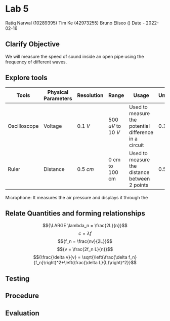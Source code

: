 # Lab 5
Ratiq Narwal (10289395)
Tim Ke (42973255)
Bruno Eliseo ()
Date - 2022-02-16

## Clarify Objective
We will measure the speed of sound inside an open pipe using the frequency of different waves.


## Explore tools
| Tools        | Physical Parameters | Resolution | Range              | Usage                                                 | Uncertainty |
| ------------ | ------------------- | ---------- | ------------------ | ----------------------------------------------------- | ----------- |
| Oscilloscope | Voltage             | 0.1 *V*    | 500 *uV* to 10 *V* | Used to measure the potential difference in a circuit | 0.1 *V*     |
| Ruler        | Distance            | 0.5 *cm*   | 0 cm to 100 cm     | Used to measure the distance between 2 points         | 0.5 *cm*            |

Microphone: It measures the air pressure and displays it through the 



## Relate Quantities and forming relationships
$${\LARGE \lambda_n = \frac{2L}{n}}$$
$${c = \lambda f}$$
$${f_n = \frac{nv}{2L}}$$
$${v = \frac{2f_n L}{n}}$$
$${\frac{\delta v}{v} = \sqrt{\left(\frac{\delta f_n}{f_n}\right)^2+\left(\frac{\delta L}{L}\right)^2}}$$


## Testing

## Procedure

## Evaluation